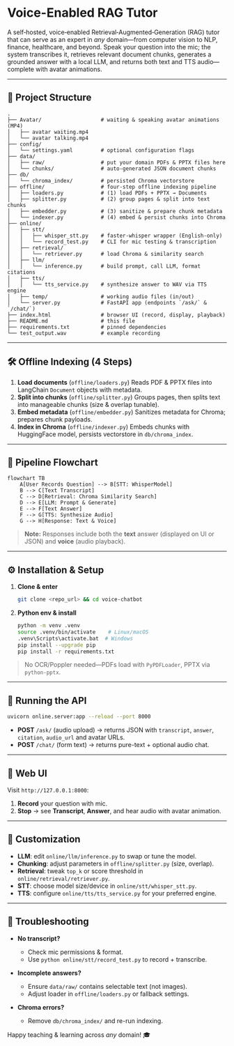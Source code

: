 # Voice-Enabled RAG Tutor

A self‑hosted, voice‑enabled Retrieval‑Augmented‑Generation (RAG) tutor that can serve as an expert in *any* domain—from computer vision to NLP, finance, healthcare, and beyond. Speak your question into the mic; the system transcribes it, retrieves relevant document chunks, generates a grounded answer with a local LLM, and returns both text and TTS audio—complete with avatar animations.

---

## 📂 Project Structure

```plaintext
.
├── Avatar/                   # waiting & speaking avatar animations (MP4)
│   ├── avatar waiting.mp4
│   └── avatar talking.mp4
├── config/
│   └── settings.yaml         # optional configuration flags
├── data/
│   ├── raw/                  # put your domain PDFs & PPTX files here
│   └── chunks/               # auto‑generated JSON document chunks
├── db/
│   └── chroma_index/         # persisted Chroma vectorstore
├── offline/                  # four-step offline indexing pipeline
│   ├── loaders.py            # (1) load PDFs + PPTX → Documents
│   ├── splitter.py           # (2) group pages & split into text chunks
│   ├── embedder.py           # (3) sanitize & prepare chunk metadata
│   └── indexer.py            # (4) embed & persist chunks into Chroma
├── online/
│   ├── stt/
│   │   ├── whisper_stt.py    # faster‑whisper wrapper (English-only)
│   │   └── record_test.py    # CLI for mic testing & transcription
│   ├── retrieval/
│   │   └── retriever.py      # load Chroma & similarity search
│   ├── llm/
│   │   └── inference.py      # build prompt, call LLM, format citations
│   ├── tts/
│   │   └── tts_service.py    # synthesize answer to WAV via TTS engine
│   ├── temp/                 # working audio files (in/out)
│   └── server.py             # FastAPI app (endpoints `/ask/` & `/chat/`)
├── index.html                # browser UI (record, display, playback)
├── README.md                 # this file
├── requirements.txt          # pinned dependencies
└── test_output.wav           # example recording
```

---

## 🛠️ Offline Indexing (4 Steps)

1. **Load documents** (`offline/loaders.py`)
   Reads PDF & PPTX files into LangChain `Document` objects with metadata.
2. **Split into chunks** (`offline/splitter.py`)
   Groups pages, then splits text into manageable chunks (size & overlap tunable).
3. **Embed metadata** (`offline/embedder.py`)
   Sanitizes metadata for Chroma; prepares chunk payloads.
4. **Index in Chroma** (`offline/indexer.py`)
   Embeds chunks with HuggingFace model, persists vectorstore in `db/chroma_index`.

---

## 🚀 Pipeline Flowchart

```mermaid
flowchart TB
    A[User Records Question] --> B[STT: WhisperModel]
    B --> C[Text Transcript]
    C --> D[Retrieval: Chroma Similarity Search]
    D --> E[LLM: Prompt & Generate]
    E --> F[Text Answer]
    F --> G[TTS: Synthesize Audio]
    G --> H[Response: Text & Voice]
```

> **Note:** Responses include both the **text** answer (displayed on UI or JSON) and **voice** (audio playback).

---

## ⚙️ Installation & Setup

1. **Clone & enter**

   ```bash
   git clone <repo_url> && cd voice‑chatbot
   ```

2. **Python env & install**

   ```bash
   python -m venv .venv
   source .venv/bin/activate    # Linux/macOS
   .venv\Scripts\activate.bat  # Windows
   pip install --upgrade pip
   pip install -r requirements.txt
   ```

> No OCR/Poppler needed—PDFs load with `PyPDFLoader`, PPTX via `python-pptx`.

---

## 🚀 Running the API

```bash
uvicorn online.server:app --reload --port 8000
```

* **POST** `/ask/` (audio upload) → returns JSON with `transcript`, `answer`, `citation`, `audio_url` and avatar URLs.
* **POST** `/chat/` (form text) → returns pure-text + optional audio chat.

---

## 🎤 Web UI

Visit `http://127.0.0.1:8000`:

1. **Record** your question with mic.
2. **Stop** → see **Transcript**, **Answer**, and hear audio with avatar animation.

---

## 🔧 Customization

* **LLM**: edit `online/llm/inference.py` to swap or tune the model.
* **Chunking**: adjust parameters in `offline/splitter.py` (size, overlap).
* **Retrieval**: tweak `top_k` or score threshold in `online/retrieval/retriever.py`.
* **STT**: choose model size/device in `online/stt/whisper_stt.py`.
* **TTS**: configure `online/tts/tts_service.py` for your preferred engine.

---

## 📝 Troubleshooting

* **No transcript?**

  * Check mic permissions & format.
  * Use `python online/stt/record_test.py` to record + transcribe.

* **Incomplete answers?**

  * Ensure `data/raw/` contains selectable text (not images).
  * Adjust loader in `offline/loaders.py` or fallback settings.

* **Chroma errors?**

  * Remove `db/chroma_index/` and re-run indexing.

Happy teaching & learning across *any* domain! 🎓
